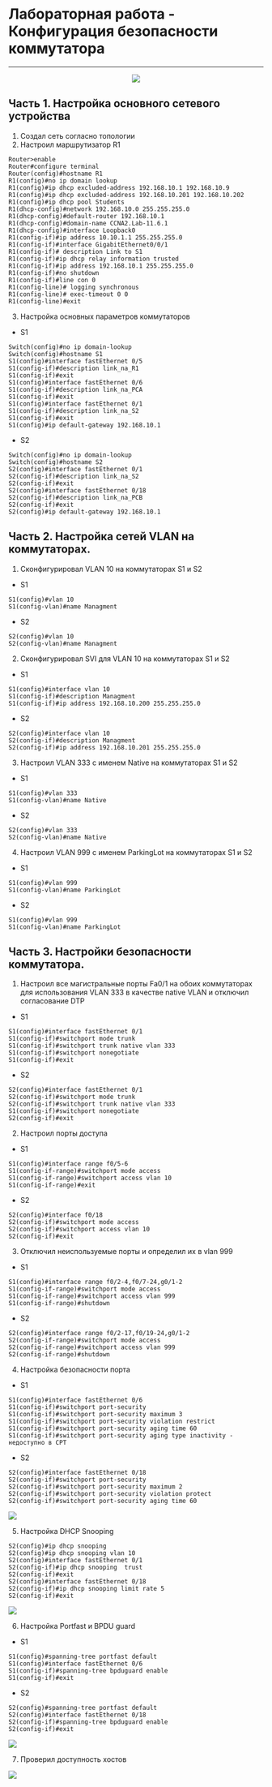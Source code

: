 # Лабораторная работа - Конфигурация безопасности коммутатора 
_ _ _
<p align="center">
<image src="https://github.com/LLlMEJIb87/OTUS-learning/blob/master/16.%20Principles%20of%20network%20security/topologiya.PNG">
</p>
  
## Часть 1. Настройка основного сетевого устройства
1. Создал сеть согласно топологии
2. Настроил маршрутизатор R1
```
Router>enable
Router#configure terminal
Router(config)#hostname R1
R1(config)#no ip domain lookup
R1(config)#ip dhcp excluded-address 192.168.10.1 192.168.10.9
R1(config)#ip dhcp excluded-address 192.168.10.201 192.168.10.202
R1(config)#ip dhcp pool Students
R1(dhcp-config)#network 192.168.10.0 255.255.255.0
R1(dhcp-config)#default-router 192.168.10.1
R1(dhcp-config)#domain-name CCNA2.Lab-11.6.1
R1(dhcp-config)#interface Loopback0
R1(config-if)#ip address 10.10.1.1 255.255.255.0
R1(config-if)#interface GigabitEthernet0/0/1
R1(config-if)# description Link to S1
R1(config-if)#ip dhcp relay information trusted
R1(config-if)#ip address 192.168.10.1 255.255.255.0
R1(config-if)#no shutdown
R1(config-if)#line con 0
R1(config-line)# logging synchronous
R1(config-line)# exec-timeout 0 0
R1(config-line)#exit
```
3. Настройка основных параметров коммутаторов
- S1
```
Switch(config)#no ip domain-lookup 
Switch(config)#hostname S1
S1(config)#interface fastEthernet 0/5
S1(config-if)#description link_na_R1
S1(config-if)#exit
S1(config)#interface fastEthernet 0/6
S1(config-if)#description link_na_PCA
S1(config-if)#exit
S1(config)#interface fastEthernet 0/1
S1(config-if)#description link_na_S2
S1(config-if)#exit
S1(config)#ip default-gateway 192.168.10.1
```
- S2
```
Switch(config)#no ip domain-lookup 
Switch(config)#hostname S2
S2(config)#interface fastEthernet 0/1
S2(config-if)#description link_na_S2
S2(config-if)#exit
S2(config)#interface fastEthernet 0/18
S2(config-if)#description link_na_PCB
S2(config-if)#exit
S2(config)#ip default-gateway 192.168.10.1
```
## Часть 2. Настройка сетей VLAN на коммутаторах.
1. Сконфигурировал VLAN 10 на коммутаторах S1 и S2
- S1
```
S1(config)#vlan 10
S1(config-vlan)#name Managment
```
- S2
```
S2(config)#vlan 10
S2(config-vlan)#name Managment
```
2. Cконфигурировал SVI для VLAN 10 на коммутаторах S1 и S2
- S1
```
S1(config)#interface vlan 10
S1(config-if)#description Managment
S1(config-if)#ip address 192.168.10.200 255.255.255.0
```
- S2
```
S2(config)#interface vlan 10
S2(config-if)#description Managment
S2(config-if)#ip address 192.168.10.201 255.255.255.0
```
3. Настроил VLAN 333 c именем Native на коммутаторах S1 и S2
- S1
```
S1(config)#vlan 333
S1(config-vlan)#name Native
```
- S2
```
S2(config)#vlan 333
S2(config-vlan)#name Native
```
4. Настроил VLAN 999 c именем ParkingLot на коммутаторах S1 и S2
- S1
```
S1(config)#vlan 999
S1(config-vlan)#name ParkingLot
```
- S2
```
S1(config)#vlan 999
S1(config-vlan)#name ParkingLot
```

## Часть 3. Настройки безопасности коммутатора.
1. Настроил все магистральные порты Fa0/1 на обоих коммутаторах для использования VLAN 333 в качестве native VLAN  и отключил согласование DTP
- S1
```
S1(config)#interface fastEthernet 0/1
S1(config-if)#switchport mode trunk 
S1(config-if)#switchport trunk native vlan 333
S1(config-if)#switchport nonegotiate
S1(config-if)#exit
```
- S2
```
S2(config)#interface fastEthernet 0/1
S2(config-if)#switchport mode trunk 
S2(config-if)#switchport trunk native vlan 333
S1(config-if)#switchport nonegotiate
S2(config-if)#exit
```
2. Настроил порты доступа
- S1
```
S1(config)#interface range f0/5-6
S1(config-if-range)#switchport mode access 
S1(config-if-range)#switchport access vlan 10
S1(config-if-range)#exit
```
- S2
```
S2(config)#interface f0/18
S2(config-if)#switchport mode access 
S2(config-if)#switchport access vlan 10
S2(config-if)#exit
```
3. Отключил неиспользуемые порты и определил их в vlan 999
- S1
```
S1(config)#interface range f0/2-4,f0/7-24,g0/1-2
S1(config-if-range)#switchport mode access 
S1(config-if-range)#switchport access vlan 999
S1(config-if-range)#shutdown
```
- S2
```
S2(config)#interface range f0/2-17,f0/19-24,g0/1-2
S2(config-if-range)#switchport mode access 
S2(config-if-range)#switchport access vlan 999
S2(config-if-range)#shutdown
```
4. Настройка безопасности порта
- S1
```
S1(config)#interface fastEthernet 0/6
S1(config-if)#switchport port-security 
S1(config-if)#switchport port-security maximum 3
S1(config-if)#switchport port-security violation restrict 
S1(config-if)#switchport port-security aging time 60
S1(config-if)#switchport port-security aging type inactivity - недоступно в CPT
```
- S2
```
S2(config)#interface fastEthernet 0/18
S2(config-if)#switchport port-security 
S2(config-if)#switchport port-security maximum 2
S2(config-if)#switchport port-security violation protect 
S2(config-if)#switchport port-security aging time 60
```

<image src="https://github.com/LLlMEJIb87/OTUS-learning/blob/master/16.%20Principles%20of%20network%20security/show_port-security.PNG">
  
5. Настройка DHCP Snooping
```
S2(config)#ip dhcp snooping 
S2(config)#ip dhcp snooping vlan 10 
S2(config)#interface fastEthernet 0/1
S2(config-if)#ip dhcp snooping  trust 
S2(config-if)#exit
S2(config)#interface fastEthernet 0/18
S2(config-if)#ip dhcp snooping limit rate 5
S2(config-if)#exit
```

<image src="https://github.com/LLlMEJIb87/OTUS-learning/blob/master/16.%20Principles%20of%20network%20security/show_ip_dhcp_snooping.PNG">
  
6. Настройка Portfast и BPDU guard
- S1
```
S1(config)#spanning-tree portfast default 
S1(config)#interface fastEthernet 0/6
S1(config-if)#spanning-tree bpduguard enable 
S1(config-if)#exit
```
- S2
```
S2(config)#spanning-tree portfast default 
S2(config)#interface fastEthernet 0/18
S2(config-if)#spanning-tree bpduguard enable 
S2(config-if)#exit
```
  
<image src="https://github.com/LLlMEJIb87/OTUS-learning/blob/master/16.%20Principles%20of%20network%20security/show_spanning-tree.PNG">
  

7. Проверил доступность хостов
  
<image src="https://github.com/LLlMEJIb87/OTUS-learning/blob/master/16.%20Principles%20of%20network%20security/ping.PNG">
  
